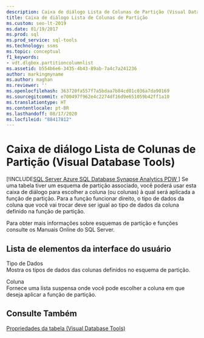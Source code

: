 ```yaml
---
description: Caixa de diálogo Lista de Colunas de Partição (Visual Database Tools)
title: Caixa de diálogo Lista de Colunas de Partição
ms.custom: seo-lt-2019
ms.date: 01/19/2017
ms.prod: sql
ms.prod_service: sql-tools
ms.technology: ssms
ms.topic: conceptual
f1_keywords:
- vdt.dlgbox.partitioncolumnlist
ms.assetid: b554b6e6-3435-4b43-89ab-7a4c7a241236
author: markingmyname
ms.author: maghan
ms.reviewer: ''
ms.openlocfilehash: 363720fa557f7a5bdaa7b84cd01c036a7da90169
ms.sourcegitcommit: e700497f962e4c2274df16d9e651059b42ff1a10
ms.translationtype: HT
ms.contentlocale: pt-BR
ms.lasthandoff: 08/17/2020
ms.locfileid: "88417812"
---
```

# <a name="partition-column-list-dialog-box-visual-database-tools"></a>Caixa de diálogo Lista de Colunas de Partição (Visual Database Tools)
[!INCLUDE[SQL Server Azure SQL Database Synapse Analytics PDW ](../../includes/applies-to-version/sql-asdb-asdbmi-asa-pdw.md)]
Se uma tabela tiver um esquema de partição associado, você poderá usar esta caixa de diálogo para escolher a coluna (ou colunas) à qual será aplicada a função de partição. Para a função funcionar direito, o tipo de dados da coluna que você vai trocar deve ser igual ao tipo de dados da coluna definido na função de partição.  
  
Para obter mais informações sobre esquemas de partição e funções consulte os Manuais Online do SQL Server.  
  
## <a name="ui-element-list"></a>Lista de elementos da interface do usuário  
Tipo de Dados  
Mostra os tipos de dados das colunas definidos no esquema de partição.  
  
Coluna  
Fornece uma lista suspensa onde você pode escolher a coluna em que deseja aplicar a função de partição.  
  
## <a name="see-also"></a>Consulte Também  
[Propriedades da tabela &#40;Visual Database Tools&#41;](../../ssms/visual-db-tools/table-properties-visual-database-tools.md)  
  
